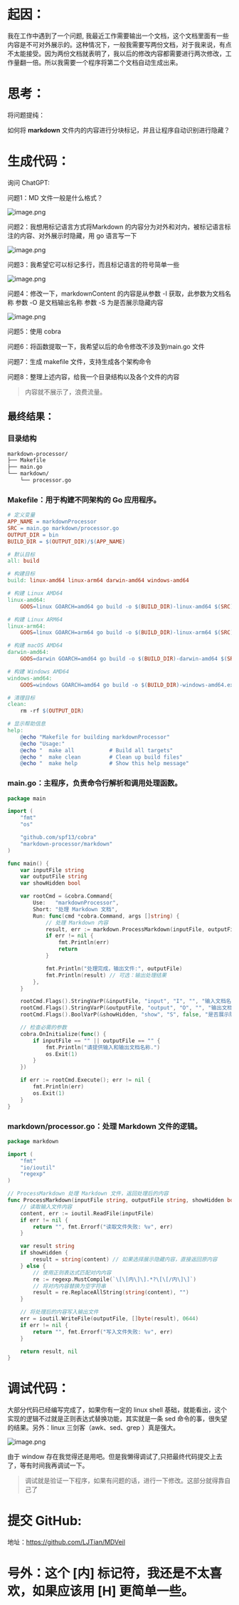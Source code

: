 # 起因：

我在工作中遇到了一个问题, 我最近工作需要输出一个文档，这个文档里面有一些内容是不可对外展示的。这种情况下，一般我需要写两份文档，对于我来说，有点不太能接受。因为两份文档就表明了，我以后的修改内容都需要进行两次修改，工作量翻一倍。所以我需要一个程序将第二个文档自动生成出来。

# 思考：

将问题提纯：

如何将 **markdown** 文件内的内容进行分块标记，并且让程序自动识别进行隐藏？

# 生成代码：

询问 ChatGPT:

问题1：MD 文件一般是什么格式？

![image.png](https://prod-files-secure.s3.us-west-2.amazonaws.com/ec500d2c-c8f8-4fff-b940-f5b099d03b65/432e4949-da59-4e66-af5d-57f8aaddf57a/image.png)

问题2：我想用标记语言方式将Markdown 的内容分为对外和对内，被标记语言标注的内容、对外展示时隐藏，用 go 语言写一下

![image.png](https://prod-files-secure.s3.us-west-2.amazonaws.com/ec500d2c-c8f8-4fff-b940-f5b099d03b65/6a68fd6f-e1c7-4ce5-84bb-8728928cf921/image.png)

问题3：我希望它可以标记多行，而且标记语言的符号简单一些

![image.png](https://prod-files-secure.s3.us-west-2.amazonaws.com/ec500d2c-c8f8-4fff-b940-f5b099d03b65/2dc118cd-dc5b-4e81-9cef-4af8a3d274e8/image.png)

问题4：修改一下，markdownContent 的内容是从参数 -I 获取，此参数为文档名称 参数 -O 是文档输出名称 参数 -S 为是否展示隐藏内容

![image.png](https://prod-files-secure.s3.us-west-2.amazonaws.com/ec500d2c-c8f8-4fff-b940-f5b099d03b65/8d5402f0-0e80-4a1b-985d-df098d6742fb/image.png)

问题5：使用 cobra

问题6：将函数提取一下，我希望以后的命令修改不涉及到main.go 文件

问题7：生成 makefile 文件，支持生成各个架构命令

问题8：整理上述内容，给我一个目录结构以及各个文件的内容

> 内容就不展示了，浪费流量。
> 

## 最终结果：

### 目录结构

```bash
markdown-processor/
├── Makefile
├── main.go
└── markdown/
    └── processor.go
```

### Makefile：用于构建不同架构的 Go 应用程序。

```makefile
# 定义变量
APP_NAME = markdownProcessor
SRC = main.go markdown/processor.go
OUTPUT_DIR = bin
BUILD_DIR = $(OUTPUT_DIR)/$(APP_NAME)

# 默认目标
all: build

# 构建目标
build: linux-amd64 linux-arm64 darwin-amd64 windows-amd64

# 构建 Linux AMD64
linux-amd64:
	GOOS=linux GOARCH=amd64 go build -o $(BUILD_DIR)-linux-amd64 $(SRC)

# 构建 Linux ARM64
linux-arm64:
	GOOS=linux GOARCH=arm64 go build -o $(BUILD_DIR)-linux-arm64 $(SRC)

# 构建 macOS AMD64
darwin-amd64:
	GOOS=darwin GOARCH=amd64 go build -o $(BUILD_DIR)-darwin-amd64 $(SRC)

# 构建 Windows AMD64
windows-amd64:
	GOOS=windows GOARCH=amd64 go build -o $(BUILD_DIR)-windows-amd64.exe $(SRC)

# 清理目标
clean:
	rm -rf $(OUTPUT_DIR)

# 显示帮助信息
help:
	@echo "Makefile for building markdownProcessor"
	@echo "Usage:"
	@echo "  make all           # Build all targets"
	@echo "  make clean         # Clean up build files"
	@echo "  make help          # Show this help message"

```

### main.go：主程序，负责命令行解析和调用处理函数。

```go
package main

import (
	"fmt"
	"os"

	"github.com/spf13/cobra"
	"markdown-processor/markdown"
)

func main() {
	var inputFile string
	var outputFile string
	var showHidden bool

	var rootCmd = &cobra.Command{
		Use:   "markdownProcessor",
		Short: "处理 Markdown 文档",
		Run: func(cmd *cobra.Command, args []string) {
			// 处理 Markdown 内容
			result, err := markdown.ProcessMarkdown(inputFile, outputFile, showHidden)
			if err != nil {
				fmt.Println(err)
				return
			}

			fmt.Println("处理完成，输出文件:", outputFile)
			fmt.Println(result) // 可选：输出处理结果
		},
	}

	rootCmd.Flags().StringVarP(&inputFile, "input", "I", "", "输入文档名称")
	rootCmd.Flags().StringVarP(&outputFile, "output", "O", "", "输出文档名称")
	rootCmd.Flags().BoolVarP(&showHidden, "show", "S", false, "是否展示隐藏内容")

	// 检查必需的参数
	cobra.OnInitialize(func() {
		if inputFile == "" || outputFile == "" {
			fmt.Println("请提供输入和输出文档名称.")
			os.Exit(1)
		}
	})

	if err := rootCmd.Execute(); err != nil {
		fmt.Println(err)
		os.Exit(1)
	}
}

```

### markdown/processor.go：处理 Markdown 文件的逻辑。

```go
package markdown

import (
	"fmt"
	"io/ioutil"
	"regexp"
)

// ProcessMarkdown 处理 Markdown 文件，返回处理后的内容
func ProcessMarkdown(inputFile string, outputFile string, showHidden bool) (string, error) {
	// 读取输入文件内容
	content, err := ioutil.ReadFile(inputFile)
	if err != nil {
		return "", fmt.Errorf("读取文件失败: %v", err)
	}

	var result string
	if showHidden {
		result = string(content) // 如果选择展示隐藏内容，直接返回原内容
	} else {
		// 使用正则表达式匹配对内内容
		re := regexp.MustCompile(`\[\[内\]\].*?\[\[/内\]\]`)
		// 将对内内容替换为空字符串
		result = re.ReplaceAllString(string(content), "")
	}

	// 将处理后的内容写入输出文件
	err = ioutil.WriteFile(outputFile, []byte(result), 0644)
	if err != nil {
		return "", fmt.Errorf("写入文件失败: %v", err)
	}

	return result, nil
}

```

# 调试代码：

大部分代码已经编写完成了，如果你有一定的 linux shell 基础，就能看出，这个实现的逻辑不过就是正则表达式替换功能，其实就是一条 sed 命令的事，很失望的结果。另外：linux 三剑客（awk、sed、grep ）真是强大。

 

![image.png](https://prod-files-secure.s3.us-west-2.amazonaws.com/ec500d2c-c8f8-4fff-b940-f5b099d03b65/4d7270d7-b550-4d59-930f-95c9d2102015/image.png)

由于 window 存在我觉得还是用吧。但是我懒得调试了,只把最终代码提交上去了，等有时间我再调试一下。

> 调试就是验证一下程序，如果有问题的话，进行一下修改。这部分就得靠自己了
> 

# 提交 GitHub:

地址：https://github.com/LJTian/MDVeil

# 号外：这个 [内] 标记符，我还是不太喜欢，如果应该用 [H] 更简单一些。
